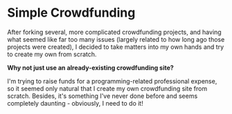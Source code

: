 Simple Crowdfunding
===================

After forking several, more complicated crowdfunding projects, and having what seemed like far too many issues (largely related to how long ago those projects were created), I decided to take matters into my own hands and try to create my own from scratch.

**Why not just use an already-existing crowdfunding site?**

I'm trying to raise funds for a programming-related professional expense, so it seemed only natural that I create my own crowdfunding site from scratch. Besides, it's something I've never done before and seems completely daunting - obviously, I need to do it!